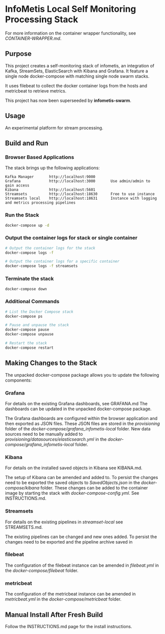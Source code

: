 # InfoMetis Local Self Monitoring Processing Stack

For more information on the container wrapper functionality, see _CONTAINER-WRAPPER.md_.

## Purpose

This project creates a self-monitoring stack of infometis, an integration of Kafka, StreamSets, ElasticSearch with Kibana and Grafana.
It feature a single node docker-compose with matching single node swarm stacks.

It uses filebeat to collect the docker container logs from the hosts and metricbeat to retrieve metrics.

This project has now been superseeded by __infometis-swarm__.

## Usage

An experimental platform for stream processing.

## Build and Run

### Browser Based Applications

The stack brings up the following applications:

```
Kafka Manager       http://localhost:9000
Grafana             http://localhost:3000       Use admin/admin to gain access
Kibana              http://localhost:5601
Streamsets          http://localhost:18630      Free to use instance
Streamsets local    http://localhost:18631      Instance with logging and metrics processing pipelines
```

### Run the Stack

```bash
docker-compose up -d
```

### Output the container logs for stack or single container

```bash
# Output the container logs for the stack
docker-compose logs -f

# Output the container logs for a specific container
docker-compose logs -f streamsets
```

### Terminate the stack

```bash
docker-compose down
```

### Additional Commands

```bash
# List the Docker Compose stack
docker-compose ps

# Pause and unpause the stack
docker-compose pause
docker-compose unpause

# Restart the stack
docker-compose restart
```

## Making Changes to the Stack

The unpacked docker-compose package allows you to update the following components:

### Grafana

For details on the existing Grafana dashboards, see GRAFANA.md
The dashboards can be updated in the unpacked docker-compose package.

The Grafana dashboards are configured within the browser application and then exported as JSON files.
These JSON files are stored in the _provisioning_ folder of the _docker-compose/grafana_infometis-local_ folder.
New data sources need to be manually added to _provisioning/datasources/elasticsearch.yml_ in the _docker-compose/grafana_infometis-local_ folder.

### Kibana

For details on the installed saved objects in Kibana see KIBANA.md.

The setup of Kibana can be amended and added to.
To persist the changes need to be exported the saved objects to _SavedObjects.json_ in the _docker-compose/kibana_ folder.
These changes can be added to the container image by starting the stack with _docker-compose-config.yml_. See INSTRUCTIONS.md.

### Streamsets

For details on the existing pipelines in _streamset-local_ see STREAMSETS.md.

The existing pipelines can be changed and new ones added.
To persist the changes need to be exported and the pipeline archive saved in 

### filebeat

The configuration of the filebeat instance can be amended in _filebeat.yml_ in the _docker-compose/filebeat_ folder.

### metricbeat

The configuration of the metricbeat instance can be amended in _metricbeat.yml_ in the _docker-compose/metricbeat_ folder.

## Manual Install After Fresh Build

Follow the INSTRUCTIONS.md page for the install instructions.
